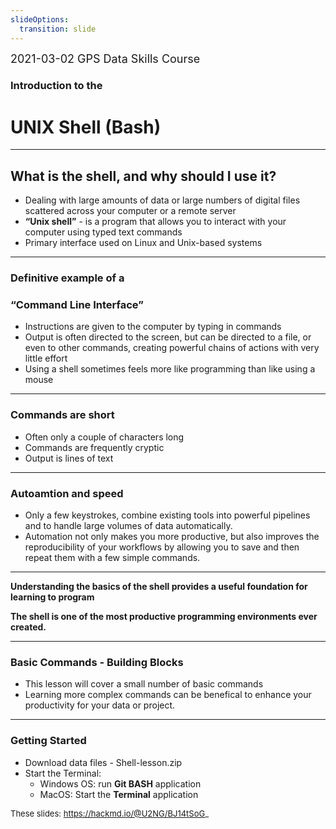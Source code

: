 ```yaml
---
slideOptions:
  transition: slide
---
```


<font size="4"> 2021-03-02 GPS Data Skills Course </font> 

### Introduction to the
#  UNIX Shell (Bash) 


---

## What is the shell, and why should I use it? 

* Dealing with large amounts of data or large numbers of digital files scattered across your computer or a remote server
* **“Unix shell”** - is a program that allows you to interact with your computer using typed text commands
* Primary interface used on Linux and Unix-based systems

----


### Definitive example of a 
### “Command Line Interface”

* Instructions are given to the computer by typing in commands
* Output is often directed to the screen, but can be directed to a file, or even to other commands, creating powerful chains of actions with very little effort
* Using a shell sometimes feels more like programming than like using a mouse

----

### Commands are short 
* Often only a couple of characters long
* Commands are frequently cryptic
* Output is lines of text

---

### Autoamtion and speed
* Only a few keystrokes, combine existing tools into powerful pipelines and to handle large volumes of data automatically.
* Automation not only makes you more productive, but also improves the reproducibility of your workflows by allowing you to save and then repeat them with a few simple commands.

---

**Understanding the basics of the shell provides a useful foundation for learning to program**

**The shell is one of the most productive programming environments ever created.**

---

### Basic Commands - Building Blocks
* This lesson will cover a small number of basic commands
* Learning more complex commands can be benefical to enhance your productivity for your data or project.

----

### Getting Started
*  Download data files - Shell-lesson.zip
*  Start the Terminal:
    *  Windows OS: run **Git BASH** application
    *  MacOS: Start the **Terminal** application


<font size="2"> These slides: https://hackmd.io/@U2NG/BJ14tSoG_ </font> 
